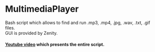 # MultimediaPlayer
Bash script which allows to find and run .mp3, .mp4, .jpg, .wav, .txt, .gif files.\
GUI is provided by Zenity.
#### [Youtube video](https://youtu.be/VcboDPG4od0) which presents the entire script.
